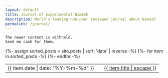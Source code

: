 ```yaml
---
layout: default
title: Journal of experimental Nimesh
description: World's leading non-peer reviewed journal about Nimesh
permalink: /journal/
---
```


```
The newer content is withheld. 
Send me cash for them.
```

<table>
  {%- assign sorted_posts = site.posts | sort: 'date' | reverse -%}
  {%- for item in sorted_posts -%}
    <tr>
      <td class="date-column">
        {{ item.date | date: "%Y-%m-%d" }}
      </td>
      <td class="empty-column"></td>
      <td class="content-column">
        <a href="{{ item.url | relative_url }}">{{ item.title | escape }}</a>
      </td>
    </tr>
  {%- endfor -%}
</table>
